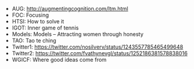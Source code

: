 - AUG: http://augmentingcognition.com/ltm.html
- FOC: Focusing
- HTSI: How to solve it
- IGOT: Inner game of tennis
- Models: Models – Attracting women through honesty
- TAO: Tao te ching
- Twitter1: https://twitter.com/nosilverv/status/1243557785465499648
- Twitter2: https://twitter.com/fvathynevgl/status/1252186381578838016
- WGICF: Where good ideas come from

